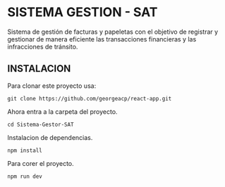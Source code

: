 # SISTEMA GESTION - SAT

Sistema de gestión de facturas y papeletas con el objetivo de registrar y gestionar de manera eficiente las transacciones financieras y las infracciones de tránsito. 

## INSTALACION

Para clonar este proyecto usa:

```
git clone https://github.com/georgeacp/react-app.git

```
Ahora entra a la carpeta del proyecto.
```
cd Sistema-Gestor-SAT
```
Instalacion de dependencias. 

```
npm install 
```
Para corer el proyecto.

```
npm run dev
```